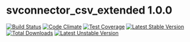 # svconnector_csv_extended 1.0.0

[![Build Status](https://travis-ci.org/portrino/svconnector_csv_extended.svg?branch=master)](https://travis-ci.org/portrino/svconnector_csv_extended)
[![Code Climate](https://codeclimate.com/github/portrino/svconnector_csv_extended/badges/gpa.svg)](https://codeclimate.com/github/portrino/svconnector_csv_extended)
[![Test Coverage](https://codeclimate.com/github/portrino/svconnector_csv_extended/badges/coverage.svg)](https://codeclimate.com/github/portrino/svconnector_csv_extended/coverage)
[![Latest Stable Version](https://poser.pugx.org/portrino/svconnector_csv_extended/v/stable)](https://packagist.org/packages/portrino/svconnector_csv_extended)
[![Total Downloads](https://poser.pugx.org/portrino/svconnector_csv_extended/downloads)](https://packagist.org/packages/portrino/svconnector_csv_extended)
[![Latest Unstable Version](https://poser.pugx.org/portrino/svconnector_csv_extended/v/unstable)](https://packagist.org/packages/portrino/svconnector_csv_extended)
